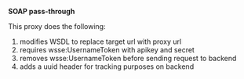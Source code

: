 **SOAP pass-through**

This proxy does the following:

1. modifies WSDL to replace target url with proxy url
2. requires wsse:UsernameToken with apikey and secret 
3. removes wsse:UsernameToken before sending request to backend
4. adds a uuid header for tracking purposes on backend

